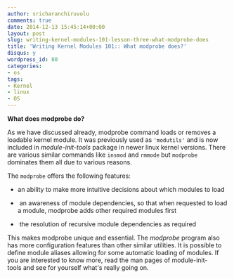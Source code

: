 ```yaml
---
author: sricharanchiruvolu
comments: true
date: 2014-12-13 15:45:14+00:00
layout: post
slug: writing-kernel-modules-101-lesson-three-what-modprobe-does
title: 'Writing Kernel Modules 101:: What modprobe does?'
disqus: y
wordpress_id: 80
categories:
- os
tags:
- Kernel
- linux
- OS
---
```


**What does modprobe do?**

As we have discussed already, modprobe command loads or removes a loadable kernel module. It was previously used as `'modutils'` and is now included in _module-init-tools_ package in newer linux kernel versions. There are various similar commands like `insmod` and `rmmode` but `modprobe` dominates them all due to various reasons.

The `modprobe` offers the following features:



	
  * an ability to make more intuitive decisions about which modules to load

	
  *  an awareness of module dependencies, so that when requested to load a module, modprobe adds other required modules first

	
  *  the resolution of recursive module dependencies as required


This makes modprobe unique and essential. The _modprobe_ program also has more configuration features than other similar utilities. It is possible to define module aliases allowing for some automatic loading of modules. If you are interested to know more, read the man pages of module-init-tools and see for yourself what's really going on.
